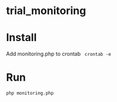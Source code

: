 # trial_monitoring

# Install

Add monitoring.php to crontab ``` crontab -e``` 

# Run

```php monitoring.php```
